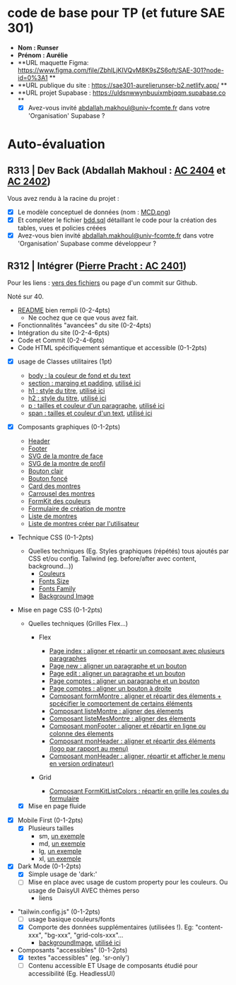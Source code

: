 # code de base pour TP (et future SAE 301)

- **Nom : Runser**
- **Prénom : Aurélie**
- **URL maquette Figma: https://www.figma.com/file/ZbhILjKIVQvM8K9sZS6oft/SAE-301?node-id=0%3A1 **
- **URL publique du site : https://sae301-aurelierunser-b2.netlify.app/ **
- **URL projet Supabase : https://uldsnwwynbuuixmbjqqm.supabase.co **
  - [X] Avez-vous invité abdallah.makhoul@univ-fcomte.fr dans votre 'Organisation' Supabase ?

# Auto-évaluation

## R313 | Dev Back (Abdallah Makhoul : [AC 2404](https://moodle.univ-fcomte.fr/mod/assign/view.php?id=612670) et [AC 2402](https://moodle.univ-fcomte.fr/mod/assign/view.php?id=612669))

Vous avez rendu à la racine du projet :

- [X] Le modèle conceptuel de données (nom : [MCD.png](/MCD.png))
- [X] Et compléter le fichier [bdd.sql](/bdd.sql) détaillant le code pour la création des tables, vues et policies créées
- [X] Avez-vous bien invité abdallah.makhoul@univ-fcomte.fr dans votre 'Organisation' Supabase comme développeur ?

## R312 | Intégrer ([Pierre Pracht : AC 2401](https://moodle.univ-fcomte.fr/mod/assign/view.php?id=612668))

Pour les liens :
[vers des fichiers](https://docs.github.com/en/repositories/managing-your-repositorys-settings-and-features/customizing-your-repository/about-readmes#relative-links-and-image-paths-in-readme-files) ou page d'un commit sur Github.

Noté sur 40.

- [README](/README.md) bien rempli (0-2-4pts)
  - Ne cochez que ce que vous avez fait.
- Fonctionnalités "avancées" du site (0-2-4pts)
- Intégration du site (0-2-4-6pts)
- Code et Commit (0-2-4-6pts)
- Code HTML spécifiquement sémantique et accessible (0-1-2pts)

- [X] usage de Classes utilitaires (1pt)
  - [body : la couleur de fond et du text](/src/index.css#L7)
  - [section : marging et padding](/src/index.css#L11), [utilisé ici](/src/pages/index.vue#L20)
  - [h1 : style du titre](/src/index.css#L15), [utilisé ici](/src/pages/index.vue#L21)
  - [h2 : style du titre](/src/index.css#L19), [utilisé ici](/src/components/formMontre.vue#L15)
  - [p : tailles et couleur d'un paragraphe](/src/index.css#L23), [utilisé ici](/src/pages/index.vue#L28)
  - [span : tailles et couleur d'un text](/src/index.css#L27), [utilisé ici](/src/pages/index.vue#L30)

- [X] Composants graphiques (0-1-2pts)
  - [Header](/src/components/monHeader.vue)
  - [Footer](/src/components/monFooter.vue)
  - [SVG de la montre de face](/src/components/montreFace.vue)
  - [SVG de la montre de profil](/src/components/montreProfil.vue)
  - [Bouton clair](/src/components/boutonClair.vue)
  - [Bouton foncé](/src/components/boutonFonce.vue)
  - [Card des montres](/src/components/cardMontre.vue)
  - [Carrousel des montres](/src/components/carrouselMontre.vue)
  - [FormKit des couleurs](/src/components/FormKitListColors.vue)
  - [Formulaire de création de montre](/src/components/formMontre.vue)
  - [Liste de montres](/src/components/listeMontres.vue)
  - [Liste de montres créer par l'utilisateur](/src/components/listeMesMontres.vue)

- Technique CSS (0-1-2pts)
  - Quelles techniques (Eg. Styles graphiques (répétés) tous ajoutés par CSS et/ou
    config. Tailwind (eg. before/after avec content, background...))
    - [Couleurs](/tailwind.config.js#L8)
    - [Fonts Size](/tailwind.config.js#L19)
    - [Fonts Family](/tailwind.config.js#L27)
    - [Background Image](/tailwind.config.js#L32)

- Mise en page CSS (0-1-2pts)
  - Quelles techniques (Grilles Flex...)
    - Flex
      - [Page index : aligner et répartir un composant avec plusieurs paragraphes](/src/pages/index.vue#L23) 
      - [Page new : aligner un paragraphe et un bouton](/src/pages/new.vue#L8)
      - [Page edit : aligner un paragraphe et un bouton](/src/pages/edit/%5Bid%5D.vue)
      - [Page comptes : aligner un paragraphe et un bouton](/src/pages/comptes.vue#L25)
      - [Page comptes : aligner un bouton à droite](/src/pages/comptes.vue#L42)
      - [Composant formMontre : aligner et répartir des élements + spcécifier le comportement de certains éléments](/src/components/formMontre.vue#L2)
      - [Composant listeMontre : aligner des élements](/src/components/listeMontres.vue#L24)
      - [Composant listeMesMontre : aligner des élements](/src/components/listeMesMontres.vue#L24)
      - [Composant monFooter : aligner et répartir en ligne ou colonne des élements](/src/components/monFooter.vue#L3)
      - [Composant monHeader : aligner et répartir des éléments (logo par rapport au menu)](/src/components/monHeader.vue#L2)
      - [Composant monHeader : aligner, répartir et afficher le menu en version ordinateur)](/src/components/monHeader.vue#L56)

    - Grid
      - [Composant FormKitListColors : répartir en grille les coules du formulaire](/src/components/FormKitListColors.vue#L25)

  - [X] Mise en page fluide

- [X] Mobile First (0-1-2pts)
  - [X] Plusieurs tailles
    - sm, [un exemple](/src/components/monFooter.vue#L23)
    - md, [un exemple](/src/components/monHeader.vue#L14)
    - lg, [un exemple](src/pages/index.vue#L5)
    - xl, [un exemple](src/components/monHeader.vue#L7)

- [X] Dark Mode (0-1-2pts)
  - [X] Simple usage de 'dark:'
  - [ ] Mise en place avec usage de custom property pour les couleurs. Ou usage de DaisyUI AVEC thèmes perso
    - liens

- "tailwin.config.js" (0-1-2pts)
  - [ ] usage basique couleurs/fonts
  - [X] Comporte des données supplémentaires (utilisées !). Eg: "content-xxx", "bg-xxx", "grid-cols-xxx"...
    - [backgroundImage](/tailwind.config.js#L32), [utilisé ici](/src/pages/index.vue#L5)

- Composants "accessibles" (0-1-2pts)
  - [X] textes "accessibles" (eg. 'sr-only')
  - [ ] Contenu accessible ET Usage de composants étudié pour accessibilité (Eg. HeadlessUI)

[^1]: Supprimez les mentions inutiles.
